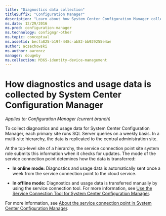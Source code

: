 ```yaml
---
title: "Diagnostics data collection"
titleSuffix: "Configuration Manager"
description: "Learn about how System Center Configuration Manager collects diagnostics and usage data about itself."
ms.date: 12/29/2016
ms.prod: configuration-manager
ms.technology: configmgr-other
ms.topic: conceptual
ms.assetid: becfa825-b19f-448c-ab82-bb929255e4ae
author: aczechowski
ms.author: aaroncz
manager: dougeby
ms.collection: M365-identity-device-management
---
```

# How diagnostics and usage data is collected by System Center Configuration Manager

*Applies to: Configuration Manager (current branch)*

To collect diagnostics and usage data for System Center Configuration Manager, each primary site runs SQL Server queries on a weekly basis. In a multi-site hierarchy, the data is replicated to the central administration site.  

At the top-level site of a hierarchy, the service connection point site system role submits this information when it checks for updates. The mode of the service connection point detemines how the data is transferred:  

-   **In online mode:** Diagnostics and usage data is automatically sent once a week from the service connection point to the cloud service.  

-   **In offline mode:** Diagnostics and usage data is transferred manually by using the service connection tool. For more information, see [Use the Service Connection Tool for System Center Configuration Manager](../../../core/servers/manage/use-the-service-connection-tool.md).  

For more information, see [About the service connection point in System Center Configuration Manager](../../../core/servers/deploy/configure/about-the-service-connection-point.md).  
